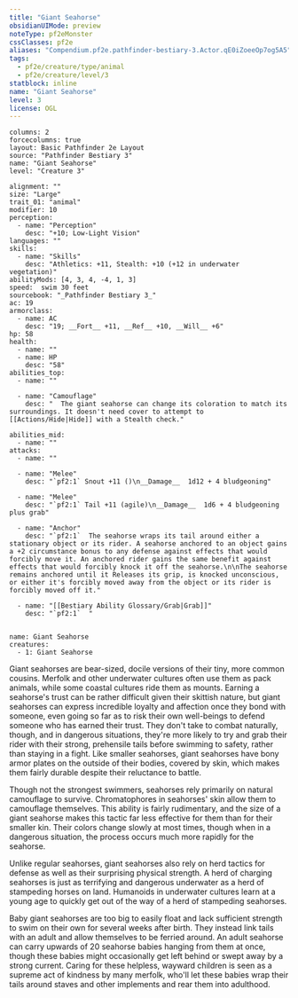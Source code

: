 ```yaml
---
title: "Giant Seahorse"
obsidianUIMode: preview
noteType: pf2eMonster
cssClasses: pf2e
aliases: "Compendium.pf2e.pathfinder-bestiary-3.Actor.qE0iZoeeOp7og5A5" 
tags:
  - pf2e/creature/type/animal
  - pf2e/creature/level/3
statblock: inline
name: "Giant Seahorse"
level: 3
license: OGL
---
```


```statblock
columns: 2
forcecolumns: true
layout: Basic Pathfinder 2e Layout
source: "Pathfinder Bestiary 3"
name: "Giant Seahorse"
level: "Creature 3"

alignment: ""
size: "Large"
trait_01: "animal"
modifier: 10
perception:
  - name: "Perception"
    desc: "+10; Low-Light Vision"
languages: ""
skills:
  - name: "Skills"
    desc: "Athletics: +11, Stealth: +10 (+12 in underwater vegetation)"
abilityMods: [4, 3, 4, -4, 1, 3]
speed:  swim 30 feet
sourcebook: "_Pathfinder Bestiary 3_"
ac: 19
armorclass:
  - name: AC
    desc: "19; __Fort__ +11, __Ref__ +10, __Will__ +6"
hp: 58
health:
  - name: ""
  - name: HP
    desc: "58"
abilities_top:
  - name: ""

  - name: "Camouflage"
    desc: "  The giant seahorse can change its coloration to match its surroundings. It doesn't need cover to attempt to [[Actions/Hide|Hide]] with a Stealth check."

abilities_mid:
  - name: ""
attacks:
  - name: ""

  - name: "Melee"
    desc: "`pf2:1` Snout +11 ()\n__Damage__  1d12 + 4 bludgeoning"

  - name: "Melee"
    desc: "`pf2:1` Tail +11 (agile)\n__Damage__  1d6 + 4 bludgeoning plus grab"

  - name: "Anchor"
    desc: "`pf2:1`  The seahorse wraps its tail around either a stationary object or its rider. A seahorse anchored to an object gains a +2 circumstance bonus to any defense against effects that would forcibly move it. An anchored rider gains the same benefit against effects that would forcibly knock it off the seahorse.\n\nThe seahorse remains anchored until it Releases its grip, is knocked unconscious, or either it's forcibly moved away from the object or its rider is forcibly moved off it."

  - name: "[[Bestiary Ability Glossary/Grab|Grab]]"
    desc: "`pf2:1`  "
 
```

```encounter-table
name: Giant Seahorse
creatures:
  - 1: Giant Seahorse
```



Giant seahorses are bear-sized, docile versions of their tiny, more common cousins. Merfolk and other underwater cultures often use them as pack animals, while some coastal cultures ride them as mounts. Earning a seahorse's trust can be rather difficult given their skittish nature, but giant seahorses can express incredible loyalty and affection once they bond with someone, even going so far as to risk their own well-beings to defend someone who has earned their trust. They don't take to combat naturally, though, and in dangerous situations, they're more likely to try and grab their rider with their strong, prehensile tails before swimming to safety, rather than staying in a fight. Like smaller seahorses, giant seahorses have bony armor plates on the outside of their bodies, covered by skin, which makes them fairly durable despite their reluctance to battle.

Though not the strongest swimmers, seahorses rely primarily on natural camouflage to survive. Chromatophores in seahorses' skin allow them to camouflage themselves. This ability is fairly rudimentary, and the size of a giant seahorse makes this tactic far less effective for them than for their smaller kin. Their colors change slowly at most times, though when in a dangerous situation, the process occurs much more rapidly for the seahorse.

Unlike regular seahorses, giant seahorses also rely on herd tactics for defense as well as their surprising physical strength. A herd of charging seahorses is just as terrifying and dangerous underwater as a herd of stampeding horses on land. Humanoids in underwater cultures learn at a young age to quickly get out of the way of a herd of stampeding seahorses.

Baby giant seahorses are too big to easily float and lack sufficient strength to swim on their own for several weeks after birth. They instead link tails with an adult and allow themselves to be ferried around. An adult seahorse can carry upwards of 20 seahorse babies hanging from them at once, though these babies might occasionally get left behind or swept away by a strong current. Caring for these helpless, wayward children is seen as a supreme act of kindness by many merfolk, who'll let these babies wrap their tails around staves and other implements and rear them into adulthood.
